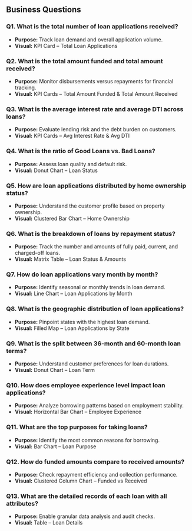## Business Questions

### Q1. What is the total number of loan applications received?
- **Purpose:** Track loan demand and overall application volume.  
- **Visual:** KPI Card – Total Loan Applications  

### Q2. What is the total amount funded and total amount received?
- **Purpose:** Monitor disbursements versus repayments for financial tracking.  
- **Visual:** KPI Cards – Total Amount Funded & Total Amount Received  

### Q3. What is the average interest rate and average DTI across loans?
- **Purpose:** Evaluate lending risk and the debt burden on customers.  
- **Visual:** KPI Cards – Avg Interest Rate & Avg DTI  

### Q4. What is the ratio of Good Loans vs. Bad Loans?
- **Purpose:** Assess loan quality and default risk.  
- **Visual:** Donut Chart – Loan Status  

### Q5. How are loan applications distributed by home ownership status?
- **Purpose:** Understand the customer profile based on property ownership.  
- **Visual:** Clustered Bar Chart – Home Ownership  

### Q6. What is the breakdown of loans by repayment status?
- **Purpose:** Track the number and amounts of fully paid, current, and charged-off loans.  
- **Visual:** Matrix Table – Loan Status & Amounts  

### Q7. How do loan applications vary month by month?
- **Purpose:** Identify seasonal or monthly trends in loan demand.  
- **Visual:** Line Chart – Loan Applications by Month  

### Q8. What is the geographic distribution of loan applications?
- **Purpose:** Pinpoint states with the highest loan demand.  
- **Visual:** Filled Map – Loan Applications by State  

### Q9. What is the split between 36-month and 60-month loan terms?
- **Purpose:** Understand customer preferences for loan durations.  
- **Visual:** Donut Chart – Loan Term  

### Q10. How does employee experience level impact loan applications?
- **Purpose:** Analyze borrowing patterns based on employment stability.  
- **Visual:** Horizontal Bar Chart – Employee Experience  

### Q11. What are the top purposes for taking loans?
- **Purpose:** Identify the most common reasons for borrowing.  
- **Visual:** Bar Chart – Loan Purpose  

### Q12. How do funded amounts compare to received amounts?
- **Purpose:** Check repayment efficiency and collection performance.  
- **Visual:** Clustered Column Chart – Funded vs Received  

### Q13. What are the detailed records of each loan with all attributes?
- **Purpose:** Enable granular data analysis and audit checks.  
- **Visual:** Table – Loan Details  
